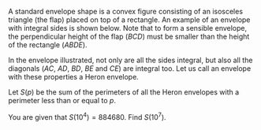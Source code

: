 A standard envelope shape is a convex figure consisting of an isosceles triangle (the flap) placed on top of a rectangle.  An example of an envelope with integral sides is shown below.  Note that to form a sensible envelope, the perpendicular height of the flap ($BCD$) must be smaller than the height of the rectangle ($ABDE$).  





In the envelope illustrated, not only are all the sides integral, but also all the diagonals ($AC$, $AD$, $BD$, $BE$ and $CE$) are integral too. Let us call an envelope with these properties a Heron envelope.


Let $S(p)$ be the sum of the perimeters of all the Heron envelopes with a perimeter less than or equal to $p$. 


You are given that $S(10^4) = 884680$. Find $S(10^7)$.